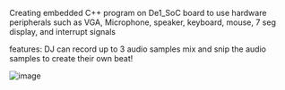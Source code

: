 Creating embedded C++ program on De1_SoC board to use hardware peripherals such as VGA, Microphone, speaker, keyboard, mouse, 7 seg display, and interrupt signals

features:
DJ can record up to 3 audio samples
mix and snip the audio samples to create their own beat!

![image](https://github.com/user-attachments/assets/7c4d6bba-0ae3-4bd0-a180-c53c42eb52a4)
